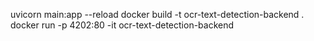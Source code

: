 uvicorn main:app --reload
docker build -t ocr-text-detection-backend .
docker run -p 4202:80 -it ocr-text-detection-backend
